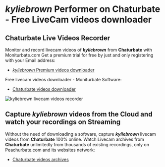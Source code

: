 # _kyliebrown_ Performer on Chaturbate - Free LiveCam videos downloader

## Chaturbate Live Videos Recorder

Monitor and record livecam videos of **_kyliebrown_** from **Chaturbate** with Moniturbate.com
Get a premium trial for free by just and only registering with your Email address:
* [_kyliebrown_ Premium videos downloader](https://moniturbate.com/request-demo-licence-key.html)

Free livecam videos downloader - Moniturbate Software:
* [Chaturbate videos downloader](https://moniturbate.com/moniturbate-download-software.html)

![_kyliebrown_ livecam videos recorder](https://peachurnet.com/templates/moniturbate-software.png)


## Capture _kyliebrown_ videos from the Cloud and watch your recordings on Streaming

Without the need of downloading a software, capture **_kyliebrown_** livecam videos from **Chaturbate** 100% online.
Watch Livecam archives from **Chaturbate** unlimitedly from thousands of existing recordings, only on Peachurbate.com and its websites network:
* [Chaturbate videos archives](https://peachurnet.com/)